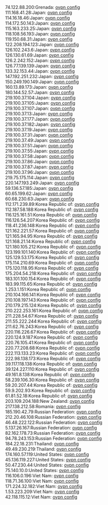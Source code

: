 74.122.88.200:Grenada: [ovpn config](vpn/74_122_88_200.ovpn)  
111.168.41.28:Japan: [ovpn config](vpn/111_168_41_28.ovpn)  
114.16.18.46:Japan: [ovpn config](vpn/114_16_18_46.ovpn)  
114.172.50.143:Japan: [ovpn config](vpn/114_172_50_143.ovpn)  
115.163.233.25:Japan: [ovpn config](vpn/115_163_233_25.ovpn)  
118.108.56.193:Japan: [ovpn config](vpn/118_108_56_193.ovpn)  
119.150.68.31:Japan: [ovpn config](vpn/119_150_68_31.ovpn)  
122.208.194.123:Japan: [ovpn config](vpn/122_208_194_123.ovpn)  
126.102.243.6:Japan: [ovpn config](vpn/126_102_243_6.ovpn)  
126.130.61.69:Japan: [ovpn config](vpn/126_130_61_69.ovpn)  
126.2.242.152:Japan: [ovpn config](vpn/126_2_242_152.ovpn)  
126.77.139.139:Japan: [ovpn config](vpn/126_77_139_139.ovpn)  
133.32.153.44:Japan: [ovpn config](vpn/133_32_153_44.ovpn)  
147.192.251.232:Japan: [ovpn config](vpn/147_192_251_232.ovpn)  
150.249.190.149:Japan: [ovpn config](vpn/150_249_190_149.ovpn)  
160.13.89.173:Japan: [ovpn config](vpn/160_13_89_173.ovpn)  
180.144.52.57:Japan: [ovpn config](vpn/180_144_52_57.ovpn)  
219.100.37.104:Japan: [ovpn config](vpn/219_100_37_104.ovpn)  
219.100.37.105:Japan: [ovpn config](vpn/219_100_37_105.ovpn)  
219.100.37.107:Japan: [ovpn config](vpn/219_100_37_107.ovpn)  
219.100.37.13:Japan: [ovpn config](vpn/219_100_37_13.ovpn)  
219.100.37.177:Japan: [ovpn config](vpn/219_100_37_177.ovpn)  
219.100.37.182:Japan: [ovpn config](vpn/219_100_37_182.ovpn)  
219.100.37.19:Japan: [ovpn config](vpn/219_100_37_19.ovpn)  
219.100.37.31:Japan: [ovpn config](vpn/219_100_37_31.ovpn)  
219.100.37.49:Japan: [ovpn config](vpn/219_100_37_49.ovpn)  
219.100.37.51:Japan: [ovpn config](vpn/219_100_37_51.ovpn)  
219.100.37.55:Japan: [ovpn config](vpn/219_100_37_55.ovpn)  
219.100.37.58:Japan: [ovpn config](vpn/219_100_37_58.ovpn)  
219.100.37.86:Japan: [ovpn config](vpn/219_100_37_86.ovpn)  
219.100.37.87:Japan: [ovpn config](vpn/219_100_37_87.ovpn)  
219.100.37.96:Japan: [ovpn config](vpn/219_100_37_96.ovpn)  
219.75.175.114:Japan: [ovpn config](vpn/219_75_175_114.ovpn)  
220.147.193.249:Japan: [ovpn config](vpn/220_147_193_249.ovpn)  
59.136.57.185:Japan: [ovpn config](vpn/59_136_57_185.ovpn)  
60.65.199.62:Japan: [ovpn config](vpn/60_65_199_62.ovpn)  
60.68.230.63:Japan: [ovpn config](vpn/60_68_230_63.ovpn)  
112.171.239.89:Korea Republic of: [ovpn config](vpn/112_171_239_89.ovpn)  
112.187.58.188:Korea Republic of: [ovpn config](vpn/112_187_58_188.ovpn)  
116.125.161.51:Korea Republic of: [ovpn config](vpn/116_125_161_51.ovpn)  
116.126.54.207:Korea Republic of: [ovpn config](vpn/116_126_54_207.ovpn)  
118.41.236.148:Korea Republic of: [ovpn config](vpn/118_41_236_148.ovpn)  
121.162.221.57:Korea Republic of: [ovpn config](vpn/121_162_221_57.ovpn)  
121.165.94.95:Korea Republic of: [ovpn config](vpn/121_165_94_95.ovpn)  
121.168.21.14:Korea Republic of: [ovpn config](vpn/121_168_21_14.ovpn)  
121.180.105.212:Korea Republic of: [ovpn config](vpn/121_180_105_212.ovpn)  
123.199.101.140:Korea Republic of: [ovpn config](vpn/123_199_101_140.ovpn)  
125.129.53.175:Korea Republic of: [ovpn config](vpn/125_129_53_175.ovpn)  
175.114.210.69:Korea Republic of: [ovpn config](vpn/175_114_210_69.ovpn)  
175.120.118.95:Korea Republic of: [ovpn config](vpn/175_120_118_95.ovpn)  
175.204.54.218:Korea Republic of: [ovpn config](vpn/175_204_54_218.ovpn)  
183.101.100.154:Korea Republic of: [ovpn config](vpn/183_101_100_154.ovpn)  
183.99.115.65:Korea Republic of: [ovpn config](vpn/183_99_115_65.ovpn)  
1.253.1.151:Korea Republic of: [ovpn config](vpn/1_253_1_151.ovpn)  
210.104.166.141:Korea Republic of: [ovpn config](vpn/210_104_166_141.ovpn)  
210.108.197.143:Korea Republic of: [ovpn config](vpn/210_108_197_143.ovpn)  
210.179.215.124:Korea Republic of: [ovpn config](vpn/210_179_215_124.ovpn)  
210.222.253.161:Korea Republic of: [ovpn config](vpn/210_222_253_161.ovpn)  
211.228.54.67:Korea Republic of: [ovpn config](vpn/211_228_54_67.ovpn)  
211.55.222.244:Korea Republic of: [ovpn config](vpn/211_55_222_244.ovpn)  
211.62.76.243:Korea Republic of: [ovpn config](vpn/211_62_76_243.ovpn)  
220.116.226.67:Korea Republic of: [ovpn config](vpn/220_116_226_67.ovpn)  
220.124.9.187:Korea Republic of: [ovpn config](vpn/220_124_9_187.ovpn)  
220.76.105.41:Korea Republic of: [ovpn config](vpn/220_76_105_41.ovpn)  
220.77.208.68:Korea Republic of: [ovpn config](vpn/220_77_208_68.ovpn)  
222.113.133.23:Korea Republic of: [ovpn config](vpn/222_113_133_23.ovpn)  
222.98.138.173:Korea Republic of: [ovpn config](vpn/222_98_138_173.ovpn)  
39.117.118.138:Korea Republic of: [ovpn config](vpn/39_117_118_138.ovpn)  
39.124.227.110:Korea Republic of: [ovpn config](vpn/39_124_227_110.ovpn)  
49.161.8.138:Korea Republic of: [ovpn config](vpn/49_161_8_138.ovpn)  
58.239.106.30:Korea Republic of: [ovpn config](vpn/58_239_106_30.ovpn)  
59.20.207.44:Korea Republic of: [ovpn config](vpn/59_20_207_44.ovpn)  
59.9.202.93:Korea Republic of: [ovpn config](vpn/59_9_202_93.ovpn)  
61.81.52.18:Korea Republic of: [ovpn config](vpn/61_81_52_18.ovpn)  
203.109.204.188:New Zealand: [ovpn config](vpn/203_109_204_188.ovpn)  
217.138.212.58:Romania: [ovpn config](vpn/217_138_212_58.ovpn)  
185.190.42.79:Russian Federation: [ovpn config](vpn/185_190_42_79.ovpn)  
212.20.46.108:Russian Federation: [ovpn config](vpn/212_20_46_108.ovpn)  
46.48.222.122:Russian Federation: [ovpn config](vpn/46_48_222_122.ovpn)  
5.137.26.167:Russian Federation: [ovpn config](vpn/5_137_26_167.ovpn)  
82.162.178.73:Russian Federation: [ovpn config](vpn/82_162_178_73.ovpn)  
94.78.243.153:Russian Federation: [ovpn config](vpn/94_78_243_153.ovpn)  
184.22.18.231:Thailand: [ovpn config](vpn/184_22_18_231.ovpn)  
49.49.230.219:Thailand: [ovpn config](vpn/49_49_230_219.ovpn)  
174.160.57.119:United States: [ovpn config](vpn/174_160_57_119.ovpn)  
45.136.119.227:United States: [ovpn config](vpn/45_136_119_227.ovpn)  
50.47.230.44:United States: [ovpn config](vpn/50_47_230_44.ovpn)  
75.140.10.0:United States: [ovpn config](vpn/75_140_10_0.ovpn)  
116.106.0.196:Viet Nam: [ovpn config](vpn/116_106_0_196.ovpn)  
118.71.36.100:Viet Nam: [ovpn config](vpn/118_71_36_100.ovpn)  
171.224.32.182:Viet Nam: [ovpn config](vpn/171_224_32_182.ovpn)  
1.53.223.209:Viet Nam: [ovpn config](vpn/1_53_223_209.ovpn)  
42.118.115.12:Viet Nam: [ovpn config](vpn/42_118_115_12.ovpn)  
